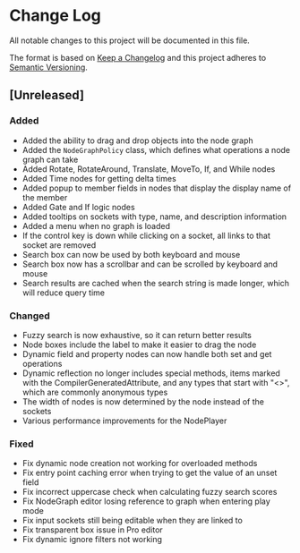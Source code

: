 # Change Log
All notable changes to this project will be documented in this file.

The format is based on [Keep a Changelog](http://keepachangelog.com/) 
and this project adheres to [Semantic Versioning](http://semver.org/).

## [Unreleased]

### Added
* Added the ability to drag and drop objects into the node graph
* Added the `NodeGraphPolicy` class, which defines what operations a node
  graph can take
* Added Rotate, RotateAround, Translate, MoveTo, If, and While nodes
* Added Time nodes for getting delta times
* Added popup to member fields in nodes that display the display name of the
  member
* Added Gate and If logic nodes
* Added tooltips on sockets with type, name, and description information
* Added a menu when no graph is loaded
* If the control key is down while clicking on a socket, all links to that
  socket are removed
* Search box can now be used by both keyboard and mouse
* Search box now has a scrollbar and can be scrolled by keyboard and mouse
* Search results are cached when the search string is made longer, which
  will reduce query time

### Changed
* Fuzzy search is now exhaustive, so it can return better results
* Node boxes include the label to make it easier to drag the node
* Dynamic field and property nodes can now handle both set and get operations
* Dynamic reflection no longer includes special methods, items marked with the
  CompilerGeneratedAttribute, and any types that start with "<>", which are
  commonly anonymous types
* The width of nodes is now determined by the node instead of the sockets
* Various performance improvements for the NodePlayer

### Fixed
* Fix dynamic node creation not working for overloaded methods
* Fix entry point caching error when trying to get the value of an unset field
* Fix incorrect uppercase check when calculating fuzzy search scores
* Fix NodeGraph editor losing reference to graph when entering play mode
* Fix input sockets still being editable when they are linked to
* Fix transparent box issue in Pro editor
* Fix dynamic ignore filters not working

